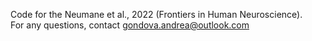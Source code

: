 Code for the Neumane et al., 2022 (Frontiers in Human Neuroscience). <br>
For any questions, contact gondova.andrea@outlook.com
